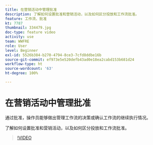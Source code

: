 ```yaml
---
title: 在营销活动中管理批准
description: 了解如何设置批准和营销活动，以及如何区分投放和工作流批准。
feature: 工作流、批准
kt: 7787
thumbnail: 334479.jpg
doc-type: feature video
activity: use
team: WWFRE
role: User
level: Beginner
exl-id: 5526b384-b270-4794-8ce3-7cfd8ddbe16b
source-git-commit: ef973e5e520defb43ad0e18ea2cabd153b681d24
workflow-type: ht
source-wordcount: '63'
ht-degree: 100%

---
```


# 在营销活动中管理批准

通过批准，操作员能够做出管理工作流的决策或确认工作流的继续执行情况。

了解如何设置批准和营销活动，以及如何区分投放和工作流批准。

>[!VIDEO](https://video.tv.adobe.com/v/334479?quality=12)
